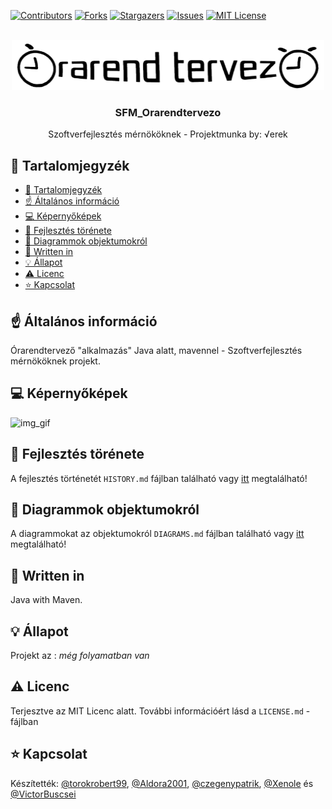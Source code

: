 [![Contributors][contributors-shield]][contributors-url]
[![Forks][forks-shield]][forks-url]
[![Stargazers][stars-shield]][stars-url]
[![Issues][issues-shield]][issues-url]
[![MIT License][license-shield]][license-url]

<!-- PROJECT LOGO -->
<br />
<div align="center">
  <a href="https://github.com/torokrobert99/SFM_Orarendtervezo">
    <img src="./screenshots/SFM_Orarendtervezo_logo.png" alt="SFM_Orarendtervezo_logo" width="500" height="80">
  </a>

  <h3 align="center">SFM_Orarendtervezo</h3>

  <p align="center">
    Szoftverfejlesztés mérnököknek - Projektmunka by: <span>&#8730;</span>erek
    <br />
</div>


## 📖 Tartalomjegyzék
- [📖 Tartalomjegyzék](#-tartalomjegyzék)
- [☝️ Általános információ](#️-általános-információ)
- [💻 Képernyőképek](#-képernyőképek)
- [📝 Fejlesztés törénete](#-fejlesztés-törénete)
- [📝 Diagrammok objektumokról](#-diagrammok-objektumokról)
- [📝 Written in](#-written-in)
- [💡 Állapot](#-állapot)
- [⚠️ Licenc](#️-licenc)
- [⭐️ Kapcsolat](#️-kapcsolat)

## ☝️ Általános információ
Órarendtervező "alkalmazás" Java alatt, mavennel - Szoftverfejlesztés mérnököknek projekt.

## 💻 Képernyőképek
![img_gif](./screenshots/img.gif)

## 📝 Fejlesztés törénete
A fejlesztés történetét `HISTORY.md` fájlban található vagy [itt](https://github.com/torokrobert99/SFM_Orarendtervezo/blob/main/HISTORY.md) megtalálható!

## 📝 Diagrammok objektumokról
A diagrammokat az objektumokról `DIAGRAMS.md` fájlban található vagy [itt](https://github.com/torokrobert99/SFM_Orarendtervezo/blob/main/DIAGRAMS.md) megtalálható!
## 📝 Written in
Java with Maven.
## 💡 Állapot
Projekt az : _még folyamatban van_

<!-- LICENSE -->
## ⚠️ Licenc

Terjesztve az MIT Licenc alatt. További információért lásd a  `LICENSE.md` -fájlban
## ⭐️ Kapcsolat
Készítették: [@torokrobert99](https://github.com/torokrobert99), [@Aldora2001](https://github.com/Aldora2001), [@czegenypatrik](https://github.com/czegenypatrik), [@Xenole](https://github.com/Xenole) és [@VictorBuscsei](https://github.com/VictorBuscsei)<br>

<!-- MARKDOWN LINKS & IMAGES -->
<!-- https://www.markdownguide.org/basic-syntax/#reference-style-links -->
[contributors-shield]: https://img.shields.io/github/contributors/torokrobert99/SFM_Orarendtervezo.svg?style=for-the-badge
[contributors-url]: https://github.com/torokrobert99/SFM_Orarendtervezo/graphs/contributors
[forks-shield]: https://img.shields.io/github/forks/torokrobert99/SFM_Orarendtervezo.svg?style=for-the-badge
[forks-url]: https://github.com/torokrobert99/SFM_Orarendtervezo/network/members
[stars-shield]: https://img.shields.io/github/stars/torokrobert99/SFM_Orarendtervezo.svg?style=for-the-badge
[stars-url]: https://github.com/torokrobert99/SFM_Orarendtervezo/stargazers
[issues-shield]: https://img.shields.io/github/issues/torokrobert99/SFM_Orarendtervezo.svg?style=for-the-badge
[issues-url]: https://github.com/torokrobert99/SFM_Orarendtervezo/issues
[license-shield]: https://img.shields.io/github/license/torokrobert99/SFM_Orarendtervezo.svg?style=for-the-badge
[license-url]: https://github.com/torokrobert99/SFM_Orarendtervezo/blob/master/LICENSE.md

<!-- Nem engedik, hogy Hunglishben commitoljak:( By:VB-->